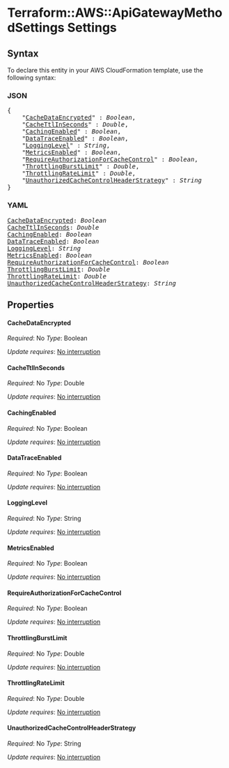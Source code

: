 # Terraform::AWS::ApiGatewayMethodSettings Settings

## Syntax

To declare this entity in your AWS CloudFormation template, use the following syntax:

### JSON

<pre>
{
    "<a href="#cachedataencrypted" title="CacheDataEncrypted">CacheDataEncrypted</a>" : <i>Boolean</i>,
    "<a href="#cachettlinseconds" title="CacheTtlInSeconds">CacheTtlInSeconds</a>" : <i>Double</i>,
    "<a href="#cachingenabled" title="CachingEnabled">CachingEnabled</a>" : <i>Boolean</i>,
    "<a href="#datatraceenabled" title="DataTraceEnabled">DataTraceEnabled</a>" : <i>Boolean</i>,
    "<a href="#logginglevel" title="LoggingLevel">LoggingLevel</a>" : <i>String</i>,
    "<a href="#metricsenabled" title="MetricsEnabled">MetricsEnabled</a>" : <i>Boolean</i>,
    "<a href="#requireauthorizationforcachecontrol" title="RequireAuthorizationForCacheControl">RequireAuthorizationForCacheControl</a>" : <i>Boolean</i>,
    "<a href="#throttlingburstlimit" title="ThrottlingBurstLimit">ThrottlingBurstLimit</a>" : <i>Double</i>,
    "<a href="#throttlingratelimit" title="ThrottlingRateLimit">ThrottlingRateLimit</a>" : <i>Double</i>,
    "<a href="#unauthorizedcachecontrolheaderstrategy" title="UnauthorizedCacheControlHeaderStrategy">UnauthorizedCacheControlHeaderStrategy</a>" : <i>String</i>
}
</pre>

### YAML

<pre>
<a href="#cachedataencrypted" title="CacheDataEncrypted">CacheDataEncrypted</a>: <i>Boolean</i>
<a href="#cachettlinseconds" title="CacheTtlInSeconds">CacheTtlInSeconds</a>: <i>Double</i>
<a href="#cachingenabled" title="CachingEnabled">CachingEnabled</a>: <i>Boolean</i>
<a href="#datatraceenabled" title="DataTraceEnabled">DataTraceEnabled</a>: <i>Boolean</i>
<a href="#logginglevel" title="LoggingLevel">LoggingLevel</a>: <i>String</i>
<a href="#metricsenabled" title="MetricsEnabled">MetricsEnabled</a>: <i>Boolean</i>
<a href="#requireauthorizationforcachecontrol" title="RequireAuthorizationForCacheControl">RequireAuthorizationForCacheControl</a>: <i>Boolean</i>
<a href="#throttlingburstlimit" title="ThrottlingBurstLimit">ThrottlingBurstLimit</a>: <i>Double</i>
<a href="#throttlingratelimit" title="ThrottlingRateLimit">ThrottlingRateLimit</a>: <i>Double</i>
<a href="#unauthorizedcachecontrolheaderstrategy" title="UnauthorizedCacheControlHeaderStrategy">UnauthorizedCacheControlHeaderStrategy</a>: <i>String</i>
</pre>

## Properties

#### CacheDataEncrypted

_Required_: No
_Type_: Boolean

_Update requires_: [No interruption](https://docs.aws.amazon.com/AWSCloudFormation/latest/UserGuide/using-cfn-updating-stacks-update-behaviors.html#update-no-interrupt)

#### CacheTtlInSeconds

_Required_: No
_Type_: Double

_Update requires_: [No interruption](https://docs.aws.amazon.com/AWSCloudFormation/latest/UserGuide/using-cfn-updating-stacks-update-behaviors.html#update-no-interrupt)

#### CachingEnabled

_Required_: No
_Type_: Boolean

_Update requires_: [No interruption](https://docs.aws.amazon.com/AWSCloudFormation/latest/UserGuide/using-cfn-updating-stacks-update-behaviors.html#update-no-interrupt)

#### DataTraceEnabled

_Required_: No
_Type_: Boolean

_Update requires_: [No interruption](https://docs.aws.amazon.com/AWSCloudFormation/latest/UserGuide/using-cfn-updating-stacks-update-behaviors.html#update-no-interrupt)

#### LoggingLevel

_Required_: No
_Type_: String

_Update requires_: [No interruption](https://docs.aws.amazon.com/AWSCloudFormation/latest/UserGuide/using-cfn-updating-stacks-update-behaviors.html#update-no-interrupt)

#### MetricsEnabled

_Required_: No
_Type_: Boolean

_Update requires_: [No interruption](https://docs.aws.amazon.com/AWSCloudFormation/latest/UserGuide/using-cfn-updating-stacks-update-behaviors.html#update-no-interrupt)

#### RequireAuthorizationForCacheControl

_Required_: No
_Type_: Boolean

_Update requires_: [No interruption](https://docs.aws.amazon.com/AWSCloudFormation/latest/UserGuide/using-cfn-updating-stacks-update-behaviors.html#update-no-interrupt)

#### ThrottlingBurstLimit

_Required_: No
_Type_: Double

_Update requires_: [No interruption](https://docs.aws.amazon.com/AWSCloudFormation/latest/UserGuide/using-cfn-updating-stacks-update-behaviors.html#update-no-interrupt)

#### ThrottlingRateLimit

_Required_: No
_Type_: Double

_Update requires_: [No interruption](https://docs.aws.amazon.com/AWSCloudFormation/latest/UserGuide/using-cfn-updating-stacks-update-behaviors.html#update-no-interrupt)

#### UnauthorizedCacheControlHeaderStrategy

_Required_: No
_Type_: String

_Update requires_: [No interruption](https://docs.aws.amazon.com/AWSCloudFormation/latest/UserGuide/using-cfn-updating-stacks-update-behaviors.html#update-no-interrupt)

